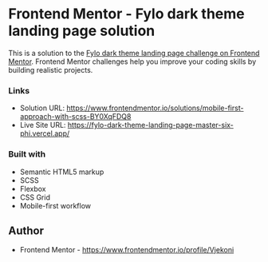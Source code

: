 # Frontend Mentor - Fylo dark theme landing page solution

This is a solution to the [Fylo dark theme landing page challenge on Frontend Mentor](https://www.frontendmentor.io/challenges/fylo-dark-theme-landing-page-5ca5f2d21e82137ec91a50fd). Frontend Mentor challenges help you improve your coding skills by building realistic projects. 
### Links

- Solution URL: https://www.frontendmentor.io/solutions/mobile-first-approach-with-scss-BY0XqFDQ8
- Live Site URL: https://fylo-dark-theme-landing-page-master-six-phi.vercel.app/

### Built with

- Semantic HTML5 markup
- SCSS
- Flexbox
- CSS Grid
- Mobile-first workflow


## Author

- Frontend Mentor - https://www.frontendmentor.io/profile/Vjekoni 
